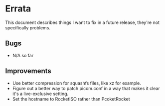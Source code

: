 Errata
======

This document describes things I want to fix in a future release, they're not specifically problems.

Bugs
----

* N/A so far

Improvements
------------

* Use better compression for squashfs files, like xz for example.
* Figure out a better way to patch picom.conf in a way that makes it clear it's a live-exclusive setting.
* Set the hostname to RocketISO rather than PcoketRocket
